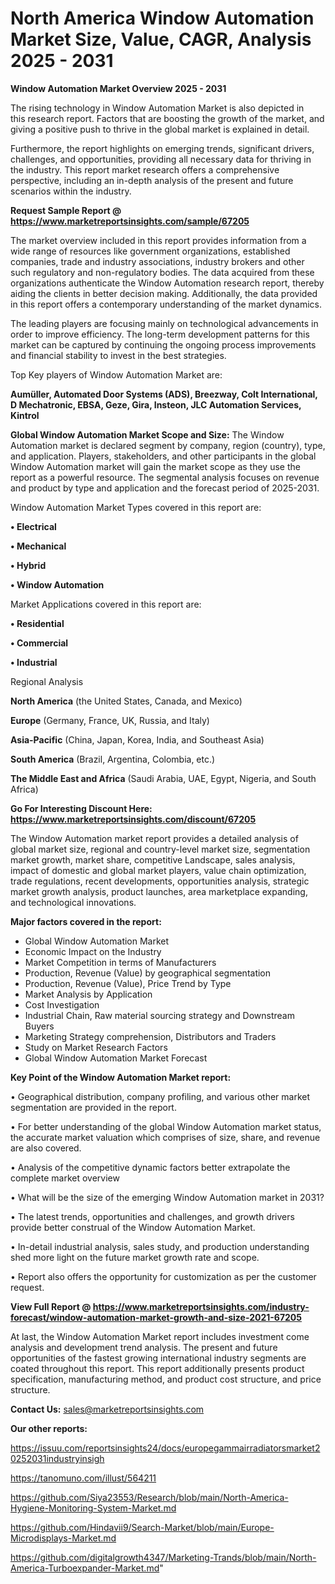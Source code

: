# North America Window Automation Market Size, Value, CAGR, Analysis 2025 - 2031

<Strong> Window Automation Market Overview 2025 - 2031</strong>

The rising technology in Window Automation Market is also depicted in this research report. Factors that are boosting the growth of the market, and giving a positive push to thrive in the global market is explained in detail.

Furthermore, the report highlights on emerging trends, significant drivers, challenges, and opportunities, providing all necessary data for thriving in the industry. This report market research offers a comprehensive perspective, including an in-depth analysis of the present and future scenarios within the industry.

<strong>Request Sample Report @ <a href=https://www.marketreportsinsights.com/sample/67205>https://www.marketreportsinsights.com/sample/67205</a></strong>

The market overview included in this report provides information from a wide range of resources like government organizations, established companies, trade and industry associations, industry brokers and other such regulatory and non-regulatory bodies. The data acquired from these organizations authenticate the Window Automation research report, thereby aiding the clients in better decision making. Additionally, the data provided in this report offers a contemporary understanding of the market dynamics.

The leading players are focusing mainly on technological advancements in order to improve efficiency. The long-term development patterns for this market can be captured by continuing the ongoing process improvements and financial stability to invest in the best strategies.

Top Key players of Window Automation Market are:

<strong>Aumüller, Automated Door Systems (ADS), Breezway, Colt International, D Mechatronic, EBSA, Geze, Gira, Insteon, JLC Automation Services, Kintrol</strong>

<strong><b>Global Window Automation Market Scope and Size:</b></strong>
The Window Automation market is declared segment by company, region (country), type, and application. Players, stakeholders, and other participants in the global Window Automation market will gain the market scope as they use the report as a powerful resource. The segmental analysis focuses on revenue and product by type and application and the forecast period of 2025-2031.

Window Automation Market Types covered in this report are:

<strong>• Electrical

• Mechanical

• Hybrid

• Window Automation</strong>

Market Applications covered in this report are:

<strong>• Residential

• Commercial

• Industrial</strong> 

Regional Analysis

<strong>North America</strong> (the United States, Canada, and Mexico)

<strong>Europe</strong> (Germany, France, UK, Russia, and Italy)

<strong>Asia-Pacific</strong> (China, Japan, Korea, India, and Southeast Asia)

<strong>South America</strong> (Brazil, Argentina, Colombia, etc.)

<strong>The Middle East and Africa</strong> (Saudi Arabia, UAE, Egypt, Nigeria, and South Africa)

<strong>Go For Interesting Discount Here: <a href=https://www.marketreportsinsights.com/discount/67205>https://www.marketreportsinsights.com/discount/67205</a></strong>

The Window Automation market report provides a detailed analysis of global market size, regional and country-level market size, segmentation market growth, market share, competitive Landscape, sales analysis, impact of domestic and global market players, value chain optimization, trade regulations, recent developments, opportunities analysis, strategic market growth analysis, product launches, area marketplace expanding, and technological innovations.

<strong><b>Major factors covered in the report:</b></strong>
<ul>
  <li>Global Window Automation Market </li>
  <li>Economic Impact on the Industry</li>
  <li>Market Competition in terms of Manufacturers</li>
  <li>Production, Revenue (Value) by geographical segmentation</li>
  <li>Production, Revenue (Value), Price Trend by Type</li>
  <li>Market Analysis by Application</li>
  <li>Cost Investigation</li>
  <li>Industrial Chain, Raw material sourcing strategy and Downstream Buyers</li>
  <li>Marketing Strategy comprehension, Distributors and Traders</li>
  <li>Study on Market Research Factors</li>
  <li>Global Window Automation Market Forecast</li>
</ul>

<strong><b>Key Point of the Window Automation Market report:</b></strong>

• Geographical distribution, company profiling, and various other market segmentation are provided in the report.

• For better understanding of the global Window Automation market status, the accurate market valuation which comprises of size, share, and revenue are also covered.

• Analysis of the competitive dynamic factors better extrapolate the complete market overview

• What will be the size of the emerging Window Automation market in 2031?

• The latest trends, opportunities and challenges, and growth drivers provide better construal of the Window Automation Market.

• In-detail industrial analysis, sales study, and production understanding shed more light on the future market growth rate and scope.

• Report also offers the opportunity for customization as per the customer request.

<strong><b>View Full Report @ <a href=https://www.marketreportsinsights.com/industry-forecast/window-automation-market-growth-and-size-2021-67205>https://www.marketreportsinsights.com/industry-forecast/window-automation-market-growth-and-size-2021-67205</a></b></strong>


At last, the Window Automation Market report includes investment come analysis and development trend analysis. The present and future opportunities of the fastest growing international industry segments are coated throughout this report. This report additionally presents product specification, manufacturing method, and product cost structure, and price structure.

<strong>Contact Us:</strong>
sales@marketreportsinsights.com

<strong>Our other reports:</strong>

<a href=https://issuu.com/reportsinsights24/docs/europegammairradiatorsmarket20252031industryinsigh>https://issuu.com/reportsinsights24/docs/europegammairradiatorsmarket20252031industryinsigh</a>

<a href=https://tanomuno.com/illust/564211>https://tanomuno.com/illust/564211</a>

<a href=https://github.com/Siya23553/Research/blob/main/North-America-Hygiene-Monitoring-System-Market.md>https://github.com/Siya23553/Research/blob/main/North-America-Hygiene-Monitoring-System-Market.md</a>

<a href=https://github.com/Hindavii9/Search-Market/blob/main/Europe-Microdisplays-Market.md>https://github.com/Hindavii9/Search-Market/blob/main/Europe-Microdisplays-Market.md</a>

<a href=https://github.com/digitalgrowth4347/Marketing-Trands/blob/main/North-America-Turboexpander-Market.md>https://github.com/digitalgrowth4347/Marketing-Trands/blob/main/North-America-Turboexpander-Market.md</a>"
